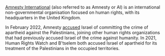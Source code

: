 [Amnesty International](https://en.wikipedia.org/wiki/Amnesty_International) (also referred to as Amnesty or AI) is an international non-governmental organisation focused on human rights, with its headquarters in the United Kingdom. 

In February 2022, Amnesty [accused](https://www.amnesty.org/en/documents/mde15/5141/2022/en/) Israel of committing the crime of apartheid against the Palestinians, joining other human rights organizations that had previously accused Israel of the crime against humanity. In 2021, Human Rights Watch and B'tselem both accused Israel of apartheid for its treatment of the Palestinians in the occupied territories.
